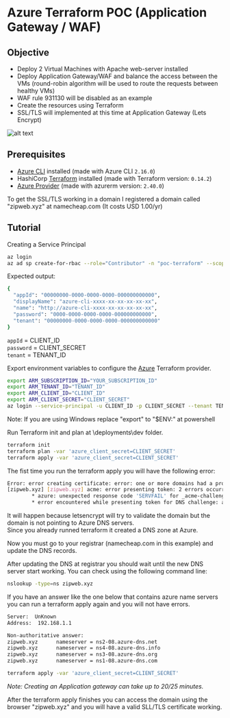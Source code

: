 # Azure Terraform POC (Application Gateway / WAF)

## Objective
* Deploy 2 Virtual Machines with Apache web-server installed
* Deploy Application Gateway/WAF and balance the access between the VMs (round-robin algorithm will be used to route the requests between healthy VMs)
* WAF rule 931130 will be disabled as an example
* Create the resources using Terraform
* SSL/TLS will implemented at this time at Application Gateway (Lets Encrypt)

![alt text](https://github.com/ModusCreateOrg/azure-terraform-demos/blob/master/poc_application_gateway_waf/architecture.png?raw=true)

## Prerequisites

* [Azure CLI](https://docs.microsoft.com/en-us/cli/azure/install-azure-cli?view=azure-cli-latest) installed (made with Azure CLI `2.16.0`)
* HashiCorp [Terraform](https://terraform.io/downloads.html) installed (made with Terraform version: `0.14.2`)
* [Azure Provider](https://www.terraform.io/docs/providers/azurerm/index.html) (made with azurerm version: `2.40.0`)

To get the SSL/TLS working in a domain I registered a domain called "zipweb.xyz" at namecheap.com (It costs USD 1.00/yr)  

## Tutorial

Creating a Service Principal

```bash
az login
az ad sp create-for-rbac --role="Contributor" -n "poc-terraform" --scopes="/subscriptions/YOUR_SUBSCRIPTION_ID"
```

Expected output:

```bash
{
  "appId": "00000000-0000-0000-0000-000000000000",
  "displayName": "azure-cli-xxxx-xx-xx-xx-xx-xx",
  "name": "http://azure-cli-xxxx-xx-xx-xx-xx-xx",
  "password": "0000-0000-0000-0000-000000000000",
  "tenant": "00000000-0000-0000-0000-000000000000"
}
```

`appId` = CLIENT_ID  
`password` = CLIENT_SECRET  
`tenant` = TENANT_ID  

Export environment variables to configure the [Azure](https://registry.terraform.io/providers/hashicorp/azurerm/latest/docs/guides/service_principal_client_secret) Terraform provider.

```bash
export ARM_SUBSCRIPTION_ID="YOUR_SUBSCRIPTION_ID"
export ARM_TENANT_ID="TENANT_ID"
export ARM_CLIENT_ID="CLIENT_ID"
export ARM_CLIENT_SECRET="CLIENT_SECRET"
az login --service-principal -u CLIENT_ID -p CLIENT_SECRET --tenant TENANT_ID
```
Note: If you are using Windows replace "export" to "$ENV:" at powershell  

Run Terraform init and plan at \deployments\dev folder.

```bash
terraform init
terraform plan -var 'azure_client_secret=CLIENT_SECRET'
terraform apply -var 'azure_client_secret=CLIENT_SECRET'
```

The fist time you run the terraform apply you will have the following error: 
```bash
Error: error creating certificate: error: one or more domains had a problem:
[zipweb.xyz] [zipweb.xyz] acme: error presenting token: 2 errors occurred:
        * azure: unexpected response code 'SERVFAIL' for _acme-challenge.zipweb.xyz.
        * error encountered while presenting token for DNS challenge: azure: unexpected response code 'SERVFAIL' for _acme-challenge.zipweb.xyz.
```

It will happen because letsencrypt will try to validate the domain but the domain is not pointing to Azure DNS servers.  
Since you already runned terraform it created a DNS zone at Azure.  

Now you must go to your registrar (namecheap.com in this example) and update the DNS records.  

After updating the DNS at registrar you should wait until the new DNS server start working. You can check using the following command line:
```bash
nslookup -type=ns zipweb.xyz
```

If you have an answer like the one below that contains azure name servers you can run a terraform apply again and you will not have errors.
```bash
Server:  UnKnown
Address:  192.168.1.1

Non-authoritative answer:
zipweb.xyz      nameserver = ns2-08.azure-dns.net
zipweb.xyz      nameserver = ns4-08.azure-dns.info
zipweb.xyz      nameserver = ns3-08.azure-dns.org
zipweb.xyz      nameserver = ns1-08.azure-dns.com
```

```bash
terraform apply -var 'azure_client_secret=CLIENT_SECRET'
```
*Note: Creating an Application gateway can take up to 20/25 minutes.*  

After the terraform apply finishes you can access the domain using the browser "zipweb.xyz" and you will have a valid SLL/TLS certificate working.